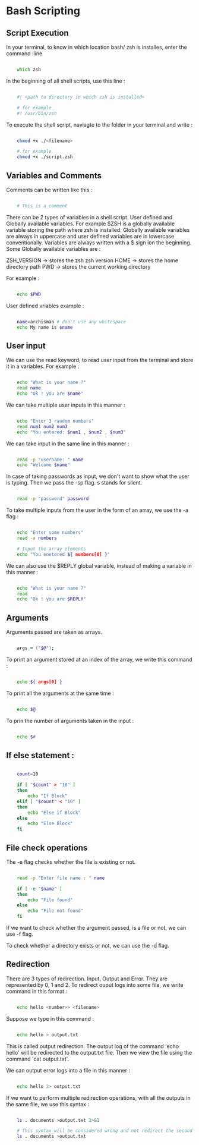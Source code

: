 # Bash Scripting

## Script Execution

In your terminal, to know in which location bash/ zsh is installes, enter the command :line

```zsh

    which zsh
```

In the beginning of all shell scripts, use this line :

```zsh

    #! <path to directory in which zsh is installed>

    # for example
    #! /usr/bin/zsh
```

To execute the shell script, naviagte to the folder in your terminal and write :

```zsh

    chmod +x ./<filename>

    # for example
    chmod +x ./script.zsh
```

## Variables and Comments

Comments can be written like this :

```zsh

    # This is a comment
```

There can be 2 types of variables in a shell script. User defined and Globally available variables. For example $ZSH is a globally available variable storing the path where zsh is installed. Globally available variables are always in uppercase and user defined variables are in lowercase conventionally. Variables are always written with a $ sign ion the beginning. Some Globally available variables are :

ZSH_VERSION -> stores the zsh zsh version
HOME -> stores the home directory path
PWD -> stores the current working directory

For example :

```zsh

    echo $PWD
```

User defined vriables example :

```zsh

    name=archisman # don't use any whitespace
    echo My name is $name
```

## User input

We can use the read keyword, to read user input from the terminal and store it in a variables. For example :

```zsh

    echo "What is your name ?"
    read name
    echo "Ok ! you are $name"
```

We can take multiple user inputs in this manner :

```zsh

    echo "Enter 3 random numbers"
    read num1 num2 num3
    echo "You entered: $num1 , $num2 , $num3"
```

We can take input in the same line in this manner :

```zsh

    read -p "username: " name
    echo "Welcome $name"
```

In case of taking passwords as input, we don't want to show what the user is typing. Then we pass the -sp flag. s stands for silent.

```zsh

    read -p "password" password
```

To take multiple inputs from the user in the form of an array, we use the -a flag :

```zsh

    echo "Enter some numbers"
    read -a numbers

    # Input the array elements
    echo "You enetered ${ numbers[0] }"
```

We can also use the $REPLY global variable, instead of making a variable in this manner :

```zsh

    echo "What is your name ?"
    read
    echo "Ok ! you are $REPLY"
```

## Arguments

Arguments passed are taken as arrays.

```zsh

    args = ("$@");
```

To print an argument stored at an index of the array, we write this command :

```zsh

    echo ${ args[0] }
```

To print all the arguments at the same time :

```zsh

    echo $@
```

To prin the number of arguments taken in the input :

```zsh

    echo $#
```

## If else statement :

```zsh

    count=10

    if [ "$count" > "10" ]
    then
        echo "If Block"
    elif [ "$count" < "10" ]
    then
        echo "Else if Block"
    else
        echo "Else Block"
    fi
```

## File check operations

The -e flag checks whether the file is existing or not.

```zsh

    read -p "Enter file name : " name

    if [ -e "$name" ]
    then
        echo "File found"
    else
        echo "File not found"
    fi
``` 

If we want to check whether the argument passed, is a file or not, we can use -f flag.

To check whether a directory exists or not, we can use the -d flag.

## Redirection

There are 3 types of redirection. Input, Output and Error. They are represented by 0, 1 and 2. To redirect ouput logs into some file, we write command in this format :

```zsh

    echo hello <number>> <filename>
```

Suppose we type in this command :

```zsh

    echo hello > output.txt
```

This is called output redirection. The output log of the command 'echo hello' will be redirected to the output.txt file. Then we view the file using the command 'cat output.txt'.

We can output error logs into a file in this manner :

```zsh

    echo hello 2> output.txt
```

If we want to perform multiple redirection operations, with all the outputs in the same file, we use this syntax :

```zsh

    ls . documents >output.txt 2>&1

    # This syntax will be considered wrong and not redirect the second category of logs !
    ls . documents >output.txt
```